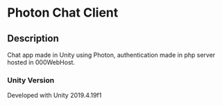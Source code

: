 # Photon Chat Client 

## Description

Chat app made in Unity using Photon, authentication made in php server hosted in 000WebHost.

### Unity Version

Developed with Unity 2019.4.19f1 

